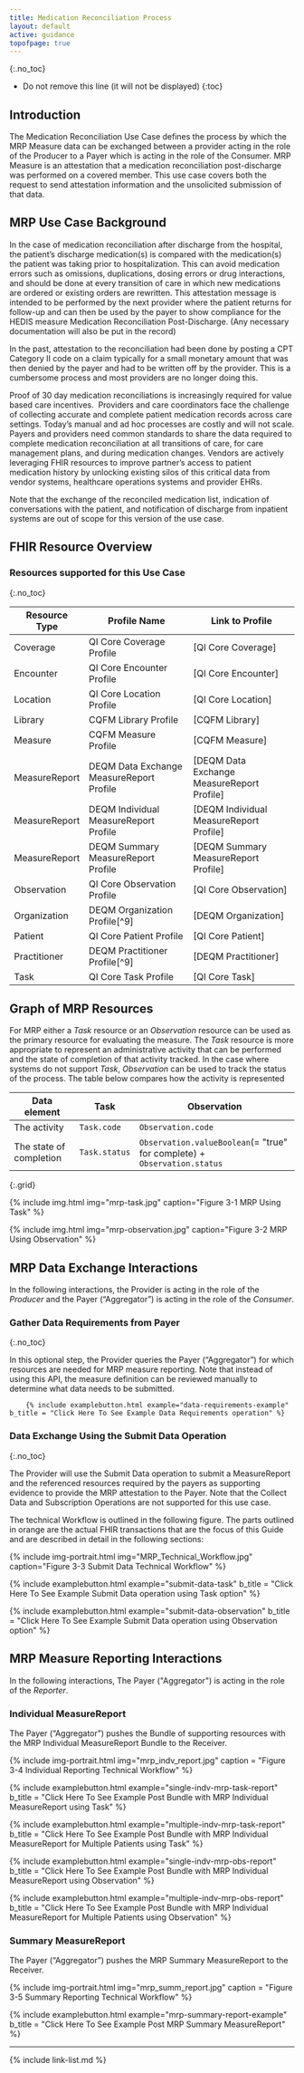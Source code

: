 ```yaml
---
title: Medication Reconciliation Process
layout: default
active: guidance
topofpage: true
---
```


{:.no_toc}

<!-- TOC  the css styling for this is \pages\assets\css\project.css under 'markdown-toc'-->

* Do not remove this line (it will not be displayed)
{:toc}

## Introduction

The Medication Reconciliation Use Case defines the process by which the MRP Measure data can be exchanged between a provider acting in the role of the Producer to a Payer which is acting in the role of the Consumer.  MRP Measure is an attestation that a medication reconciliation post-discharge was performed on a covered member. This use case covers both the request to send attestation information and the unsolicited submission of that data.

## MRP Use Case Background

In the case of medication reconciliation after discharge from the hospital, the patient’s discharge medication(s) is compared with the medication(s) the patient was taking prior to hospitalization. This can avoid medication errors such as omissions, duplications, dosing errors or drug interactions, and should be done at every transition of care in which new medications are ordered or existing orders are rewritten.  This attestation message is intended to be performed by the next provider where the patient returns for follow-up and can then be used by the payer to show compliance for the HEDIS measure Medication Reconciliation Post-Discharge. (Any necessary documentation will also be put in the record)  

In the past, attestation to the reconciliation had been done by posting a CPT Category II code on a claim typically for a small monetary amount that was then denied by the payer and had to be written off by the provider.  This is a cumbersome process and most providers are no longer doing this.

Proof of 30 day medication reconciliations is increasingly required for value based care incentives.  Providers and care coordinators face the challenge of collecting accurate and complete patient medication records across care settings. Today’s manual and ad hoc processes are costly and will not scale.  Payers and providers need common standards to share the data required to complete medication reconciliation at all transitions of care, for care management plans, and during medication changes.  Vendors are actively leveraging FHIR resources to improve partner’s access to patient medication history by unlocking existing silos of this critical data from vendor systems, healthcare operations systems and provider EHRs.

Note that the exchange of the reconciled medication list, indication of conversations with the patient, and notification of discharge from inpatient systems are out of scope for this version of the use case.

## FHIR Resource Overview

### Resources supported for this Use Case
{:.no_toc}

|Resource Type|Profile Name|Link to Profile|
|---|---|---|
|Coverage|QI Core Coverage Profile|[QI Core Coverage]|
|Encounter|QI Core Encounter Profile|[QI Core Encounter]|
|Location|QI Core Location Profile|[QI Core Location]|
|Library|CQFM Library Profile|[CQFM Library]|
|Measure|CQFM Measure Profile|[CQFM Measure]|
|MeasureReport|DEQM Data Exchange MeasureReport Profile|[DEQM Data Exchange MeasureReport Profile]|
|MeasureReport|DEQM Individual MeasureReport Profile|[DEQM Individual MeasureReport Profile]|
|MeasureReport|DEQM Summary MeasureReport Profile|[DEQM Summary MeasureReport Profile]|
|Observation|QI Core Observation Profile|[QI Core Observation]|
|Organization|DEQM Organization Profile[^9]|[DEQM Organization]|
|Patient|QI Core Patient Profile|[QI Core Patient]|
|Practitioner|DEQM Practitioner Profile[^9]|[DEQM Practitioner]|
|Task|QI Core Task Profile|[QI Core Task]|

## Graph of MRP Resources

For MRP either a *Task* resource or an *Observation* resource can be used as the primary resource for evaluating the measure. The *Task* resource is more appropriate to represent an administrative activity that can be performed and the state of completion of that activity tracked.  In the case where systems do not support *Task*, *Observation* can be used to track the status of the process.  The table below compares how the activity is represented

|Data element| Task | Observation|
|---|---|---|
|The activity|`Task.code`|`Observation.code`|
|The state of completion|`Task.status`|`Observation.valueBoolean`(= "true" for complete) + `Observation.status`|
{:.grid}

{% include img.html img="mrp-task.jpg" caption="Figure 3-1 MRP Using Task" %}

{% include img.html img="mrp-observation.jpg" caption="Figure 3-2 MRP Using Observation" %}

## MRP Data Exchange Interactions

In the following interactions, the Provider is acting in the role of the *Producer* and the Payer (“Aggregator”) is acting in the role of the *Consumer*.

### Gather Data Requirements from Payer
{:.no_toc}

   In this optional step, the Provider queries the Payer (“Aggregator”) for which resources are needed for MRP measure reporting.  Note that instead of using this API, the measure definition can be reviewed manually to determine what data needs to be submitted.

        {% include examplebutton.html example="data-requirements-example" b_title = "Click Here To See Example Data Requirements operation" %}

### Data Exchange Using the Submit Data Operation
{:.no_toc}

The Provider will use the Submit Data operation to submit a MeasureReport and the referenced resources required by the payers as supporting evidence to provide the MRP attestation to the Payer.  Note that the Collect Data and Subscription Operations are not supported for this use case.

The technical Workflow is outlined in the following figure.  The parts outlined in orange are the actual FHIR transactions that are the focus of this Guide and are described in detail in the following sections:

{% include img-portrait.html img="MRP_Technical_Workflow.jpg" caption="Figure 3-3 Submit Data Technical Workflow" %}

{% include examplebutton.html example="submit-data-task" b_title = "Click Here To See Example Submit Data operation using Task option" %}

<!--
[![Run in Postman](https://run.pstmn.io/button.svg)](https://app.getpostman.com/run-collection/22fbcdcc6df16bace3b0)
-->

{% include examplebutton.html example="submit-data-observation"  b_title = "Click Here To See Example Submit Data operation using Observation option" %}

## MRP Measure Reporting Interactions

In the following interactions,  The Payer ("Aggregator") is acting in the role of the *Reporter*.

### Individual MeasureReport

The Payer (“Aggregator”) pushes the Bundle of supporting resources with the MRP Individual MeasureReport Bundle to the Receiver.

{% include img-portrait.html img="mrp_indv_report.jpg" caption = "Figure 3-4 Individual Reporting Technical Workflow" %}

{% include examplebutton.html example="single-indv-mrp-task-report" b_title = "Click Here To See Example Post Bundle with MRP Individual MeasureReport using Task" %}

{% include examplebutton.html example="multiple-indv-mrp-task-report" b_title = "Click Here To See Example Post Bundle with MRP Individual MeasureReport for Multiple Patients using Task" %}

{% include examplebutton.html example="single-indv-mrp-obs-report" b_title = "Click Here To See Example Post Bundle with MRP Individual MeasureReport using Observation" %}

{% include examplebutton.html example="multiple-indv-mrp-obs-report" b_title = "Click Here To See Example Post Bundle with MRP Individual MeasureReport for Multiple Patients using Observation" %}

### Summary MeasureReport

The Payer (“Aggregator”) pushes the MRP Summary MeasureReport to the Receiver.

{% include img-portrait.html img="mrp_summ_report.jpg" caption = "Figure 3-5 Summary Reporting Technical Workflow" %}

{% include examplebutton.html example="mrp-summary-report-example" b_title = "Click Here To See Example Post MRP Summary MeasureReport" %}

---

{% include link-list.md %}
